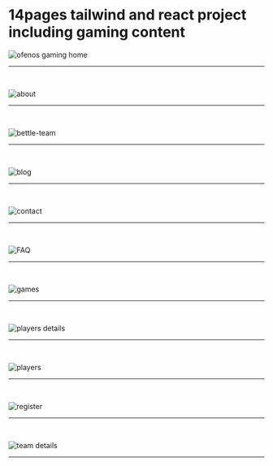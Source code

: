 # 14pages tailwind and react project including gaming  content 
![ofenos gaming home](https://user-images.githubusercontent.com/101650106/189661615-69ea6016-b6b1-4e79-9647-0796947fc411.png) 
<br/>
<hr/>
<br/>

![about](https://user-images.githubusercontent.com/101650106/189661556-c4a0f656-d266-4d71-a03b-ae318123b185.png)
<br/>
<hr/>
<br/>

![bettle-team](https://user-images.githubusercontent.com/101650106/189661574-00428f66-93b1-41d7-adc1-b4829ba61c45.png)
<br/>
<hr/>
<br/>

![blog](https://user-images.githubusercontent.com/101650106/189661582-753090ae-679b-408c-83bc-db129601bde9.png)
<br/>
<hr/>
<br/>

![contact](https://user-images.githubusercontent.com/101650106/189661600-5e4c9cc6-8e46-4600-810e-129feb9b5870.png)
<br/>
<hr/>
<br/>

![FAQ](https://user-images.githubusercontent.com/101650106/189661604-adeffaee-54a5-42d9-a9e4-5c815c5603d7.png)
<br/>
<hr/>
<br/>

![games](https://user-images.githubusercontent.com/101650106/189661607-053f5cde-cb2b-42b2-954f-62ca33018ebd.png)
<br/>
<hr/>
<br/>

![players details](https://user-images.githubusercontent.com/101650106/189661643-05869ed6-8701-4270-9067-3c4fc09b19db.png)
<br/>
<hr/>
<br/>

![players](https://user-images.githubusercontent.com/101650106/189661649-ff644481-5bae-486a-bd51-843cea371b40.png)
<br/>
<hr/>
<br/>

![register](https://user-images.githubusercontent.com/101650106/189661665-d390c565-93f9-4247-ae9a-46f2487f271b.png)
<br/>
<hr/>
<br/>

![team details](https://user-images.githubusercontent.com/101650106/189661677-95d98ac3-c1c3-4af1-8f60-0b2a2625f3ff.png)
<br/>
<hr/>
<br/>
